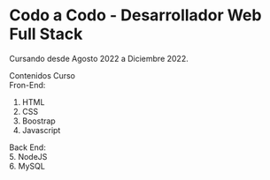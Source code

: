 # Codo a Codo - Desarrollador Web Full Stack

Cursando desde Agosto 2022 a Diciembre 2022.

Contenidos Curso  
Fron-End:  
1. HTML
2. CSS
3. Boostrap
4. Javascript

Back End:  
5. NodeJS  
6. MySQL
